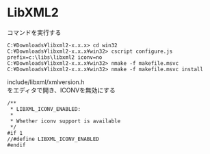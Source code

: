 # LibXML2

コマンドを実行する
```
C:¥Downloads¥libxml2-x.x.x> cd win32
C:¥Downloads¥libxml2-x.x.x¥win32> cscript configure.js prefix=c:\libs\libxml2 iconv=no
C:¥Downloads¥libxml2-x.x.x¥win32> nmake -f makefile.msvc
C:¥Downloads¥libxml2-x.x.x¥win32> nmake -f makefile.msvc install
```

include/libxml/xmlversion.h  
をエディタで開き、ICONVを無効にする  
```
/**
 * LIBXML_ICONV_ENABLED:
 *
 * Whether iconv support is available
 */
#if 1
//#define LIBXML_ICONV_ENABLED
#endif
```
